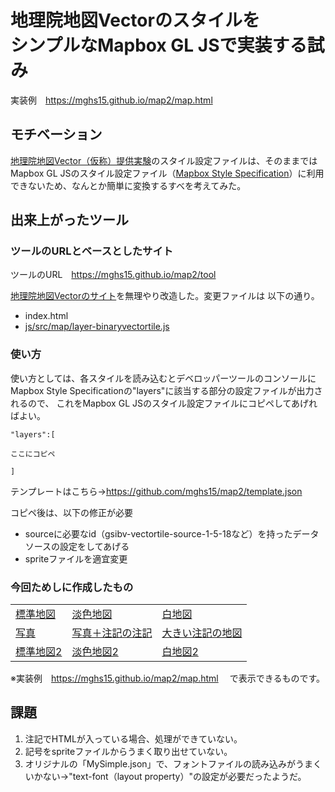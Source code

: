 # 地理院地図Vectorのスタイルを<br>シンプルなMapbox GL JSで実装する試み
実装例　https://mghs15.github.io/map2/map.html

## モチベーション
[地理院地図Vector（仮称）提供実験](https://github.com/gsi-cyberjapan/gsimaps-vector-experiment)のスタイル設定ファイルは、そのままではMapbox GL JSのスタイル設定ファイル（[Mapbox Style Specification](https://docs.mapbox.com/mapbox-gl-js/style-spec/)）に利用できないため、なんとか簡単に変換するすべを考えてみた。

## 出来上がったツール

### ツールのURLとベースとしたサイト
ツールのURL　https://mghs15.github.io/map2/tool

[地理院地図Vectorのサイト](https://maps.gsi.go.jp/vector/)を無理やり改造した。変更ファイルは 以下の通り。
- index.html
- [js/src/map/layer-binaryvectortile.js](https://mghs15.github.io/map2/tool/js/src/map/layer-binaryvectortile.js) 

### 使い方
使い方としては、各スタイルを読み込むとデベロッパーツールのコンソールにMapbox Style Specificationの"layers"に該当する部分の設定ファイルが出力されるので、
これをMapbox GL JSのスタイル設定ファイルにコピペしてあげればよい。

```
"layers":[

ここにコピペ

]
```

テンプレートはこちら→https://github.com/mghs15/map2/template.json


コピペ後は、以下の修正が必要
- sourceに必要なid（gsibv-vectortile-source-1-5-18など）を持ったデータソースの設定をしてあげる
- spriteファイルを適宜変更

### 今回ためしに作成したもの

<table>
	<tr>
		<td><a href="https://github.com/mghs15/sstd.json">標準地図</a></td>
		<td><a href="https://github.com/mghs15/spale.json">淡色地図</a></td>
		<td><a href="https://github.com/mghs15/sblank.json">白地図</a></td>
	</tr>
	<tr>
		<td><a href="https://github.com/mghs15/sphoto.json">写真</a></td>
		<td><a href="https://github.com/mghs15/slabel.json">写真＋注記の注記</a></td>
		<td><a href="https://github.com/mghs15/sllabel.json">大きい注記の地図</a></td>
	</tr>
	<tr>
		<td><a href="https://github.com/mghs15/sstd2.json">標準地図2</a></td>
		<td><a href="https://github.com/mghs15/spale2.json">淡色地図2</a></td>
		<td><a href="https://github.com/mghs15/sblank2.json">白地図2</a></td>
	</tr>
</table>

※実装例　https://mghs15.github.io/map2/map.html 　で表示できるものです。


## 課題
1. 注記でHTMLが入っている場合、処理ができていない。
2. 記号をspriteファイルからうまく取り出せていない。
3. オリジナルの「MySimple.json」で、フォントファイルの読み込みがうまくいかない→"text-font（layout property）"の設定が必要だったようだ。





